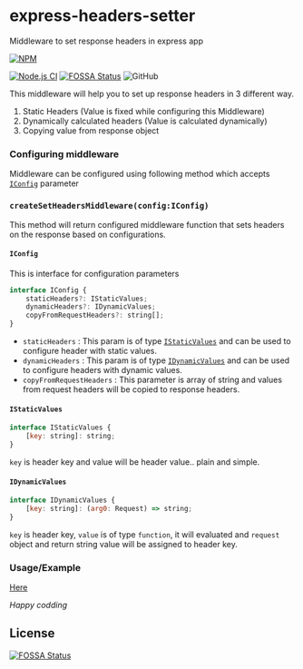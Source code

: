 # express-headers-setter
Middleware to set response headers in express app

[![NPM](https://nodei.co/npm/express-set-headers-mw.png?compact=true)](https://nodei.co/npm/express-set-headers-mw/)

[![Node.js CI](https://github.com/Ninad89/express-headers-setter/actions/workflows/node.js.yml/badge.svg)](https://github.com/Ninad89/express-headers-setter/actions/workflows/node.js.yml)
[![FOSSA Status](https://app.fossa.com/api/projects/git%2Bgithub.com%2FNinad89%2Fexpress-headers-setter.svg?type=shield)](https://app.fossa.com/projects/git%2Bgithub.com%2FNinad89%2Fexpress-headers-setter?ref=badge_shield)
![GitHub](https://img.shields.io/github/license/Ninad89/express-headers-setter?style=plastic)

This middleware will help you to set up response headers in 3 different way.
1. Static Headers (Value is fixed while configuring this Middleware)
2. Dynamically calculated headers (Value is calculated dynamically)
3. Copying value from response object

### Configuring middleware

Middleware can be configured using following method which accepts [`IConfig`](#IConfig) parameter

### `createSetHeadersMiddleware(config:IConfig)` 
This method will return configured middleware function that sets headers on the response based on configurations.
    
#### `IConfig`
This is interface for configuration parameters

```javascript
interface IConfig {
    staticHeaders?: IStaticValues;
    dynamicHeaders?: IDynamicValues;
    copyFromRequestHeaders?: string[];
}
```    
- `staticHeaders` : This param is of type [`IStaticValues`](#IStaticValues) and can be used to configure header with static values.
 - `dynamicHeaders` : This param is of type [`IDynamicValues`](#IDynamicValues) and can be used to configure headers with dynamic values.
 - `copyFromRequestHeaders` : This parameter is array of string and values from request headers will be copied to response headers.

 #### `IStaticValues`
```javascript
interface IStaticValues {
    [key: string]: string;
}
```  
`key` is header key and value will be header value.. plain and simple.

#### `IDynamicValues`
```javascript
interface IDynamicValues {
    [key: string]: (arg0: Request) => string;
}
```
`key` is header key, `value` is of type `function`, it will evaluated and `request` object and return string value will be assigned to header key.
 
### Usage/Example

[Here](./samples/sample.ts)

*Happy codding*

## License
[![FOSSA Status](https://app.fossa.com/api/projects/git%2Bgithub.com%2FNinad89%2Fexpress-headers-setter.svg?type=large)](https://app.fossa.com/projects/git%2Bgithub.com%2FNinad89%2Fexpress-headers-setter?ref=badge_large)
